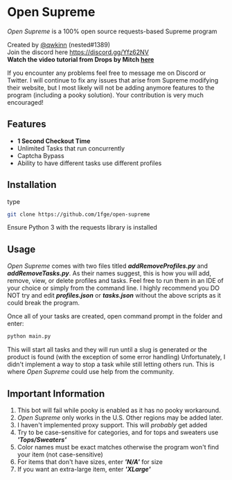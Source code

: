 # Open Supreme
*Open Supreme* is a 100% open source requests-based Supreme program  

Created by [@qwkinn](https://twitter.com/qwkinn) (nested#1389)  
Join the discord here https://discord.gg/Yfz62NV  
**Watch the video tutorial from Drops by Mitch [here](https://www.youtu.be/aNO_1Oxs0RY)**  

If you encounter any problems feel free to message me on Discord or Twitter. I will continue to fix any issues that arise from Supreme modifying their website, but I most likely will not be adding anymore features to the program (including a pooky solution). Your contribution is very much encouraged! 

## Features
* **1 Second Checkout Time**  
* Unlimited Tasks that run concurrently
* Captcha Bypass    
* Ability to have different tasks use different profiles

## Installation
type 
```bash
git clone https://github.com/1fge/open-supreme
```
Ensure Python 3 with the requests library is installed 
  

## Usage 
*Open Supreme* comes with two files titled ***addRemoveProfiles.py*** and ***addRemoveTasks.py***. As their names suggest, this is how you will add, remove, view, or delete profiles and tasks. Feel free to run them in an IDE of your choice or simply from the command line. I highly recommend you DO NOT try and edit  ***profiles.json*** or ***tasks.json*** without the above scripts as it could break the program.

Once all of your tasks are created, open command prompt in the folder and enter:
```bash
python main.py
```
This will start all tasks and they will run until a slug is generated or the product is found (with the exception of some error handling) Unfortunately, I didn't implement a way to stop a task while still letting others run. This is where *Open Supreme* could use help from the community.  

## Important Information 
1. This bot will fail while pooky is enabled as it has no pooky workaround.
2. *Open Supreme* only works in the U.S. Other regions may be added later. 
3. I haven't implemented proxy support. This will *probably* get added
4. Try to be case-sensitive for categories, and for tops and sweaters use ***'Tops/Sweaters'***
5. Color names must be exact matches otherwise the program won't find your item (not case-sensitive)
6. For items that don't have sizes, enter ***'N/A'*** for size
7. If you want an extra-large item, enter ***'XLarge'***
